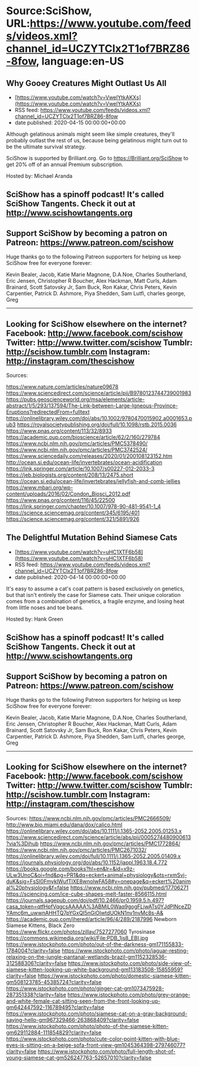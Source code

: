 # Source:SciShow, URL:https://www.youtube.com/feeds/videos.xml?channel_id=UCZYTClx2T1of7BRZ86-8fow, language:en-US

## Why Gooey Creatures Might Outlast Us All
 - [https://www.youtube.com/watch?v=VweIYtkAKXs](https://www.youtube.com/watch?v=VweIYtkAKXs)
 - RSS feed: https://www.youtube.com/feeds/videos.xml?channel_id=UCZYTClx2T1of7BRZ86-8fow
 - date published: 2020-04-15 00:00:00+00:00

Although gelatinous animals might seem like simple creatures, they'll probably outlast the rest of us, because being gelatinous might turn out to be the ultimate survival strategy.

SciShow is supported by Brilliant.org. Go to https://Brilliant.org/SciShow to get 20% off of an annual Premium subscription. 

Hosted by: Michael Aranda

SciShow has a spinoff podcast! It's called SciShow Tangents. Check it out at http://www.scishowtangents.org
----------
Support SciShow by becoming a patron on Patreon: https://www.patreon.com/scishow
----------
Huge thanks go to the following Patreon supporters for helping us keep SciShow free for everyone forever:

Kevin Bealer, Jacob, Katie Marie Magnone, D.A.Noe, Charles Southerland, Eric Jensen, Christopher R Boucher, Alex Hackman, Matt Curls, Adam Brainard, Scott Satovsky Jr, Sam Buck, Ron Kakar, Chris Peters, Kevin Carpentier, Patrick D. Ashmore, Piya Shedden, Sam Lutfi, charles george, Greg

----------
Looking for SciShow elsewhere on the internet?
Facebook: http://www.facebook.com/scishow
Twitter: http://www.twitter.com/scishow
Tumblr: http://scishow.tumblr.com
Instagram: http://instagram.com/thescishow
----------
Sources:

https://www.nature.com/articles/nature09678 
https://www.sciencedirect.com/science/article/pii/B9780123744739001983 
https://pubs.geoscienceworld.org/msa/elements/article-abstract/1/5/293/137594/The-Link-between-Large-Igneous-Province-Eruptions?redirectedFrom=fulltext
https://onlinelibrary.wiley.com/doi/abs/10.1002/9780470015902.a0001653.pub3 
https://royalsocietypublishing.org/doi/full/10.1098/rstb.2015.0036
https://www.pnas.org/content/113/32/8933 
https://academic.oup.com/bioscience/article/62/2/160/279784
https://www.ncbi.nlm.nih.gov/pmc/articles/PMC5378490/
https://www.ncbi.nlm.nih.gov/pmc/articles/PMC3742524/
https://www.sciencedaily.com/releases/2020/01/200108123152.htm
http://ocean.si.edu/ocean-life/invertebrates/ocean-acidification
https://link.springer.com/article/10.1007/s00227-012-2033-3
https://jeb.biologists.org/content/208/13/2475.short
https://ocean.si.edu/ocean-life/invertebrates/jellyfish-and-comb-jellies
https://www.mbari.org/wp-content/uploads/2016/02/Condon_Biosci_2012.pdf
https://www.pnas.org/content/116/45/22500 
https://link.springer.com/chapter/10.1007/978-90-481-9541-1_4 
https://science.sciencemag.org/content/345/6195/401
https://science.sciencemag.org/content/321/5891/926

## The Delightful Mutation Behind Siamese Cats
 - [https://www.youtube.com/watch?v=uHC1XTF6b58](https://www.youtube.com/watch?v=uHC1XTF6b58)
 - RSS feed: https://www.youtube.com/feeds/videos.xml?channel_id=UCZYTClx2T1of7BRZ86-8fow
 - date published: 2020-04-14 00:00:00+00:00

It's easy to assume a cat's coat pattern is based exclusively on genetics, but that isn't entirely the case for Siamese cats. Their unique coloration comes from a combination of genetics, a fragile enzyme, and losing heat from little noses and toe beans.

Hosted by: Hank Green

SciShow has a spinoff podcast! It's called SciShow Tangents. Check it out at http://www.scishowtangents.org
----------
Support SciShow by becoming a patron on Patreon: https://www.patreon.com/scishow
----------
Huge thanks go to the following Patreon supporters for helping us keep SciShow free for everyone forever:

Kevin Bealer, Jacob, Katie Marie Magnone, D.A.Noe, Charles Southerland, Eric Jensen, Christopher R Boucher, Alex Hackman, Matt Curls, Adam Brainard, Scott Satovsky Jr, Sam Buck, Ron Kakar, Chris Peters, Kevin Carpentier, Patrick D. Ashmore, Piya Shedden, Sam Lutfi, charles george, Greg

----------
Looking for SciShow elsewhere on the internet?
Facebook: http://www.facebook.com/scishow
Twitter: http://www.twitter.com/scishow
Tumblr: http://scishow.tumblr.com
Instagram: http://instagram.com/thescishow
----------
Sources:
https://www.ncbi.nlm.nih.gov/pmc/articles/PMC2666509/
http://www.bio.miami.edu/dana/dox/calico.html
https://onlinelibrary.wiley.com/doi/abs/10.1111/j.1365-2052.2005.01253.x
https://www.sciencedirect.com/science/article/abs/pii/0005274480900613?via%3Dihub
https://www.ncbi.nlm.nih.gov/pmc/articles/PMC1772864/ 
https://www.ncbi.nlm.nih.gov/pmc/articles/PMC2671032/
https://onlinelibrary.wiley.com/doi/full/10.1111/j.1365-2052.2005.01409.x
https://journals.physiology.org/doi/abs/10.1152/jappl.1963.18.4.772 
https://books.google.com/books?hl=en&lr=&id=x9z-ULw3UnoC&oi=fnd&pg=PR1&dq=eckert+animal+physiology&ots=rxmSvj-duK&sig=FsSI0FmyklWufTlXE8wnoIwFA58#v=onepage&q=eckert%20animal%20physiology&f=false
https://www.ncbi.nlm.nih.gov/pubmed/17706271
https://sciencing.com/ice-cube-shapes-melt-faster-8566115.html
https://journals.sagepub.com/doi/pdf/10.2466/pr0.1959.5.h.497?casa_token=qtfHpfVqgcsAAAAA%3ABMjL0Waq9gogFLjwATs0YJdPlNceZDYAmc6m_uwwnAHHTQ7pYGxQI5nGiOlwtdUOkN1nv1nvMc8s-A&
https://academic.oup.com/jhered/article/96/4/289/2187996
Newborn Siamese Kittens, Black Zero https://www.flickr.com/photos/zillay/7527277060
Tyrosinase https://commons.wikimedia.org/wiki/File:PDB_1js8_EBI.jpg
https://www.istockphoto.com/photo/out-of-the-darkness-gm171155833-1784004?clarity=false
https://www.istockphoto.com/photo/jaguar-resting-relaxing-on-the-jungle-pantanal-wetlands-brazil-gm1152328536-312588306?clarity=false
https://www.istockphoto.com/photo/side-view-of-siamese-kitten-looking-up-white-background-gm113183508-15855959?clarity=false
https://www.istockphoto.com/photo/domestic-siamese-kitten-gm508123785-45385724?clarity=false
https://www.istockphoto.com/photo/ginger-cat-gm1073475928-287351338?clarity=false
https://www.istockphoto.com/photo/grey-orange-and-white-female-cat-sitting-seen-from-the-front-looking-up-gm642447592-116789495?clarity=false
https://www.istockphoto.com/photo/siamese-cat-on-a-gray-background-saying-hello-gm967329466-263868409?clarity=false
https://www.istockphoto.com/photo/photo-of-the-siamese-kitten-gm629112884-111854829?clarity=false
https://www.istockphoto.com/photo/cute-color-point-kitten-with-blue-eyes-is-sitting-on-a-beige-sofa-front-view-gm1045364398-279746077?clarity=false
https://www.istockphoto.com/photo/full-length-shot-of-young-siamese-cat-gm526247763-52657010?clarity=false

